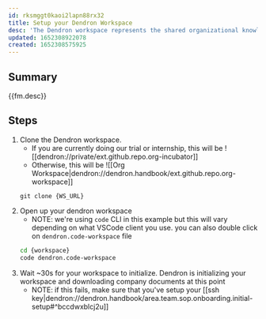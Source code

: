 ```yaml
---
id: rksmggt0kaoi2lapn88rx32
title: Setup your Dendron Workspace
desc: 'The Dendron workspace represents the shared organizational knowledge of our organization. It is managed using Dendron'
updated: 1652308922078
created: 1652308575925
---
```


## Summary

{{fm.desc}}

## Steps
1. Clone the Dendron workspace.
    - If you are currently doing our trial or internship, this will be ![[dendron://private/ext.github.repo.org-incubator]]
    - Otherwise, this will be ![[Org Workspace|dendron://dendron.handbook/ext.github.repo.org-workspace]]
    ```
    git clone {WS_URL}
    ```
1. Open up your dendron workspace
    - NOTE: we're using `code` CLI in this example but this will vary depending on what VSCode client you use. you can also double click on `dendron.code-workspace` file 
    ```sh
    cd {workspace}
    code dendron.code-workspace
    ```
1. Wait ~30s for your workspace to initialize. Dendron is initializing your workspace and downloading company documents at this point
    - NOTE: if this fails, make sure that you've setup your [[ssh key|dendron://dendron.handbook/area.team.sop.onboarding.initial-setup#^bccdwxblcj2u]]
